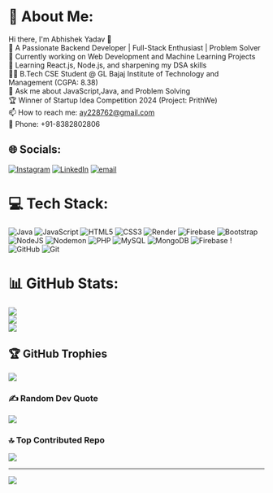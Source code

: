 # 💫 About Me:
Hi there, I'm Abhishek Yadav 👋<br>🚀 A Passionate Backend Developer | Full-Stack Enthusiast | Problem Solver<br>🔭 Currently working on Web Development and Machine Learning Projects<br>🌱 Learning React.js, Node.js, and sharpening my DSA skills<br>👨‍🎓 B.Tech CSE Student @ GL Bajaj Institute of Technology and Management (CGPA: 8.38)<br>💬 Ask me about JavaScript,Java, and Problem Solving<br>🏆 Winner of Startup Idea Competition 2024 (Project: PrithWe)<br>📫 How to reach me: ay228762@gmail.com<br>📱 Phone: +91-8382802806


## 🌐 Socials:
[![Instagram](https://img.shields.io/badge/Instagram-%23E4405F.svg?logo=Instagram&logoColor=white)](https://instagram.com/https://www.instagram.com/abhishekyadav_174/) [![LinkedIn](https://img.shields.io/badge/LinkedIn-%230077B5.svg?logo=linkedin&logoColor=white)](https://linkedin.com/in/https://www.linkedin.com/in/abhishek-yadav-850833259/) [![email](https://img.shields.io/badge/Email-D14836?logo=gmail&logoColor=white)](mailto:ay228762@gmail.com) 

# 💻 Tech Stack:
![Java](https://img.shields.io/badge/java-%23ED8B00.svg?style=for-the-badge&logo=openjdk&logoColor=white) ![JavaScript](https://img.shields.io/badge/javascript-%23323330.svg?style=for-the-badge&logo=javascript&logoColor=%23F7DF1E) ![HTML5](https://img.shields.io/badge/html5-%23E34F26.svg?style=for-the-badge&logo=html5&logoColor=white) ![CSS3](https://img.shields.io/badge/css3-%231572B6.svg?style=for-the-badge&logo=css3&logoColor=white) ![Render](https://img.shields.io/badge/Render-%46E3B7.svg?style=for-the-badge&logo=render&logoColor=white) ![Firebase](https://img.shields.io/badge/firebase-%23039BE5.svg?style=for-the-badge&logo=firebase) ![Bootstrap](https://img.shields.io/badge/bootstrap-%238511FA.svg?style=for-the-badge&logo=bootstrap&logoColor=white) ![NodeJS](https://img.shields.io/badge/node.js-6DA55F?style=for-the-badge&logo=node.js&logoColor=white) ![Nodemon](https://img.shields.io/badge/NODEMON-%23323330.svg?style=for-the-badge&logo=nodemon&logoColor=%BBDEAD) ![PHP](https://img.shields.io/badge/php-%23777BB4.svg?style=for-the-badge&logo=php&logoColor=white) ![MySQL](https://img.shields.io/badge/mysql-4479A1.svg?style=for-the-badge&logo=mysql&logoColor=white) ![MongoDB](https://img.shields.io/badge/MongoDB-%234ea94b.svg?style=for-the-badge&logo=mongodb&logoColor=white)  ![Firebase](https://img.shields.io/badge/firebase-a08021?style=for-the-badge&logo=firebase&logoColor=ffcd34) ! ![GitHub](https://img.shields.io/badge/github-%23121011.svg?style=for-the-badge&logo=github&logoColor=white) ![Git](https://img.shields.io/badge/git-%23F05033.svg?style=for-the-badge&logo=git&logoColor=white) 
# 📊 GitHub Stats:
![](https://github-readme-stats.vercel.app/api?username=Abhishekcsds&theme=nightowl&hide_border=false&include_all_commits=true&count_private=false)<br/>
![](https://nirzak-streak-stats.vercel.app/?user=Abhishekcsds&theme=nightowl&hide_border=false)<br/>
![](https://github-readme-stats.vercel.app/api/top-langs/?username=Abhishekcsds&theme=nightowl&hide_border=false&include_all_commits=true&count_private=false&layout=compact)

## 🏆 GitHub Trophies
![](https://github-profile-trophy.vercel.app/?username=Abhishekcsds&theme=radical&no-frame=false&no-bg=true&margin-w=4)

### ✍️ Random Dev Quote
![](https://quotes-github-readme.vercel.app/api?type=horizontal&theme=radical)

### 🔝 Top Contributed Repo
![](https://github-contributor-stats.vercel.app/api?username=Abhishekcsds&limit=5&theme=dark&combine_all_yearly_contributions=true)

---
[![](https://visitcount.itsvg.in/api?id=Abhishekcsds&icon=0&color=0)](https://visitcount.itsvg.in)

<!-- Proudly created with GPRM ( https://gprm.itsvg.in ) -->
